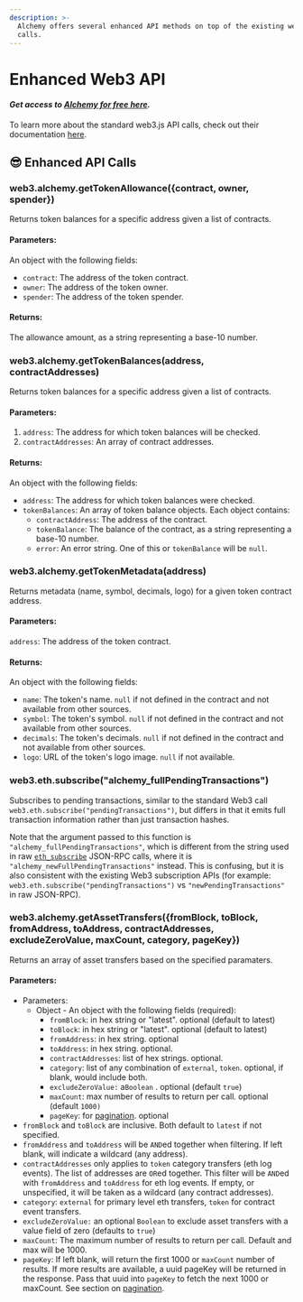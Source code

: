 ```yaml
---
description: >-
  Alchemy offers several enhanced API methods on top of the existing web3.js
  calls.
---
```


# Enhanced Web3 API

#### _**Get access to**_ [_**Alchemy for free here**_](https://alchemy.com/?r=e68b2f77-7fc7-4ef7-8e9c-cdfea869b9b5)_**.**_

To learn more about the standard web3.js API calls, check out their documentation [here](https://web3js.readthedocs.io/en/v1.2.9/). 

## 😎 Enhanced API Calls

### web3.alchemy.getTokenAllowance\({contract, owner, spender}\)

Returns token balances for a specific address given a list of contracts.

#### **Parameters:**

An object with the following fields:

* `contract`: The address of the token contract.
* `owner`: The address of the token owner.
* `spender`: The address of the token spender.

#### **Returns:**

The allowance amount, as a string representing a base-10 number.

### web3.alchemy.getTokenBalances\(address, contractAddresses\)

Returns token balances for a specific address given a list of contracts.

#### **Parameters:**

1. `address`: The address for which token balances will be checked.
2. `contractAddresses`: An array of contract addresses.

#### **Returns:**

An object with the following fields:

* `address`: The address for which token balances were checked.
* `tokenBalances`: An array of token balance objects. Each object contains:
  * `contractAddress`: The address of the contract.
  * `tokenBalance`: The balance of the contract, as a string representing a base-10 number.
  * `error`: An error string. One of this or `tokenBalance` will be `null`.

### web3.alchemy.getTokenMetadata\(address\)

Returns metadata \(name, symbol, decimals, logo\) for a given token contract address.

#### **Parameters:**

`address`: The address of the token contract.

#### **Returns:**

An object with the following fields:

* `name`: The token's name. `null` if not defined in the contract and not available from other sources.
* `symbol`: The token's symbol. `null` if not defined in the contract and not available from other sources.
* `decimals`: The token's decimals. `null` if not defined in the contract and not available from other sources.
* `logo`: URL of the token's logo image. `null` if not available.

### web3.eth.subscribe\("alchemy\_fullPendingTransactions"\)

Subscribes to pending transactions, similar to the standard Web3 call `web3.eth.subscribe("pendingTransactions")`, but differs in that it emits full transaction information rather than just transaction hashes.

Note that the argument passed to this function is `"alchemy_fullPendingTransactions"`, which is different from the string used in raw [`eth_subscribe`](../apis/ethereum.md#eth_subscribe) JSON-RPC calls, where it is `"alchemy_newFullPendingTransactions"` instead. This is confusing, but it is also consistent with the existing Web3 subscription APIs \(for example: `web3.eth.subscribe("pendingTransactions")` vs `"newPendingTransactions"` in raw JSON-RPC\).

### web3.alchemy.getAssetTransfers\({fromBlock, toBlock, fromAddress, toAddress, contractAddresses, excludeZeroValue, maxCount, category, pageKey}\)

Returns an array of asset transfers based on the specified paramaters.

#### **Parameters:**

* Parameters:
  * Object - An object with the following fields \(required\):
    * `fromBlock`: in hex string or "latest". optional \(default to latest\)
    * `toBlock`: in hex string or "latest". optional \(default to latest\)
    * `fromAddress`: in hex string. optional
    * `toAddress`: in hex string. optional.
    * `contractAddresses`: list of hex strings. optional.
    * `category`: list of any combination of `external`, `token`. optional, if blank, would include both.
    * `excludeZeroValue:` a`Boolean` . optional \(default `true`\)
    * `maxCount`: max number of results to return per call. optional \(default `1000)`
    * `pageKey`: for [pagination](../apis/enhanced-apis/transfers-api.md#pagination). optional
* `fromBlock` and `toBlock` are inclusive. Both default to `latest` if not specified.
* `fromAddress` and `toAddress` will be `AND`ed together when filtering. If left blank, will indicate a wildcard \(any address\).
* `contractAddresses` only applies to `token` category transfers \(eth log events\). The list of addresses are `OR`ed together. This filter will be `AND`ed with `fromAddress` and `toAddress` for eth log events. If empty, or unspecified, it will be taken as a wildcard \(any contract addresses\).
* `category`: `external` for primary level eth transfers, `token` for contract event transfers.
* `excludeZeroValue:` an optional `Boolean` to exclude asset transfers with a value field of zero \(defaults to `true`\)
* `maxCount`: The maximum number of results to return per call. Default and max will be 1000.
* `pageKey`: If left blank, will return the first 1000 or `maxCount` number of results. If more results are available, a uuid pageKey will be returned in the response. Pass that uuid into `pageKey` to fetch the next 1000 or maxCount. See section on [pagination](../apis/enhanced-apis/transfers-api.md#pagination). 

  


